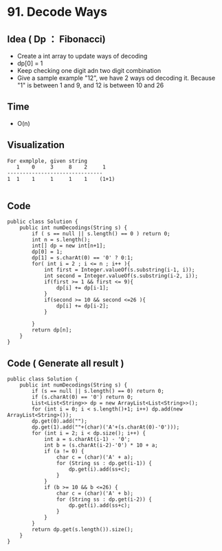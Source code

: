 # 91. Decode Ways
## Idea ( Dp ： Fibonacci)
* Create a int array to update ways of decoding 
* dp[0] = 1
* Keep checking one digit adn two digit combination
* Give a sample example "12", we have 2 ways od decoding it. Because "1" is between 1 and 9, and 12 is between 10 and 26

## Time 
* O(n)

## Visualization
```
For exmplple, given string
   1    0     3     8    2     1
-------------------------------
1  1    1     1     1    1    (1+1)


```

## Code 

```
public class Solution {
    public int numDecodings(String s) {
        if ( s == null || s.length() == 0 ) return 0;
        int n = s.length();
        int[] dp = new int[n+1];
        dp[0] = 1;
        dp[1] = s.charAt(0) == '0' ? 0:1;
        for( int i = 2 ; i <= n ; i++ ){
            int first = Integer.valueOf(s.substring(i-1, i));
            int second = Integer.valueOf(s.substring(i-2, i));
            if(first >= 1 && first <= 9){
                dp[i] += dp[i-1];
            }
            if(second >= 10 && second <=26 ){
                dp[i] += dp[i-2];
            }
            
        }
        return dp[n];
    }
}
```

## Code ( Generate all result )

```
public class Solution {
    public int numDecodings(String s) {
        if (s == null || s.length() == 0) return 0;
        if (s.charAt(0) == '0') return 0;
        List<List<String>> dp = new ArrayList<List<String>>();
        for (int i = 0; i < s.length()+1; i++) dp.add(new ArrayList<String>());
        dp.get(0).add("");
        dp.get(1).add(""+(char)('A'+(s.charAt(0)-'0')));
        for (int i = 2; i < dp.size(); i++) {
            int a = s.charAt(i-1) - '0';
            int b = (s.charAt(i-2)-'0') * 10 + a;
            if (a != 0) {
                char c = (char)('A' + a);
                for (String ss : dp.get(i-1)) {
                    dp.get(i).add(ss+c);
                }
            }
            if (b >= 10 && b <=26) {
                char c = (char)('A' + b);
                for (String ss : dp.get(i-2)) {
                    dp.get(i).add(ss+c);
                }
            }
        }
        return dp.get(s.length()).size();
    }
}

```